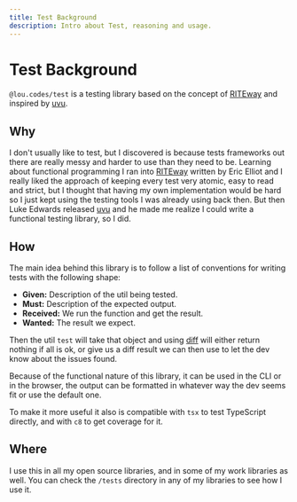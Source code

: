 ```yaml
---
title: Test Background
description: Intro about Test, reasoning and usage.
---
```


# Test Background

`@lou.codes/test` is a testing library based on the concept of
[RITEway][riteway] and inspired by [uvu][uvu].

## Why

I don't usually like to test, but I discovered is because tests frameworks out
there are really messy and harder to use than they need to be. Learning about
functional programming I ran into [RITEway][riteway] written by Eric Elliot and
I really liked the approach of keeping every test very atomic, easy to read and
strict, but I thought that having my own implementation would be hard so I just
kept using the testing tools I was already using back then. But then Luke
Edwards released [uvu][uvu] and he made me realize I could write a functional
testing library, so I did.

## How

The main idea behind this library is to follow a list of conventions for writing
tests with the following shape:

-   **Given:** Description of the util being tested.
-   **Must:** Description of the expected output.
-   **Received:** We run the function and get the result.
-   **Wanted:** The result we expect.

Then the util `test` will take that object and using [diff][diff] will either
return nothing if all is ok, or give us a diff result we can then use to let the
dev know about the issues found.

Because of the functional nature of this library, it can be used in the CLI or
in the browser, the output can be formatted in whatever way the dev seems fit or
use the default one.

To make it more useful it also is compatible with `tsx` to test TypeScript
directly, and with `c8` to get coverage for it.

## Where

I use this in all my open source libraries, and in some of my work libraries as
well. You can check the `/tests` directory in any of my libraries to see how I
use it.

<!-- Reference -->

[riteway]: https://github.com/ericelliott/riteway
[uvu]: https://github.com/lukeed/uvu
[diff]: ../lou_codes_diff/
